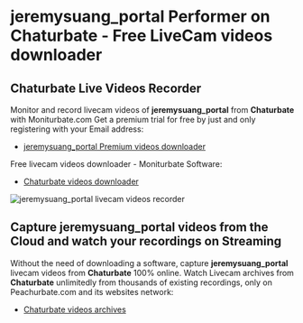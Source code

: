 # jeremysuang_portal Performer on Chaturbate - Free LiveCam videos downloader

## Chaturbate Live Videos Recorder

Monitor and record livecam videos of **jeremysuang_portal** from **Chaturbate** with Moniturbate.com
Get a premium trial for free by just and only registering with your Email address:
* [jeremysuang_portal Premium videos downloader](https://moniturbate.com/request-demo-licence-key.html)

Free livecam videos downloader - Moniturbate Software:
* [Chaturbate videos downloader](https://moniturbate.com/moniturbate-download-software.html)

![jeremysuang_portal livecam videos recorder](https://peachurnet.com/templates/moniturbate-software.png)


## Capture jeremysuang_portal videos from the Cloud and watch your recordings on Streaming

Without the need of downloading a software, capture **jeremysuang_portal** livecam videos from **Chaturbate** 100% online.
Watch Livecam archives from **Chaturbate** unlimitedly from thousands of existing recordings, only on Peachurbate.com and its websites network:
* [Chaturbate videos archives](https://peachurnet.com/)